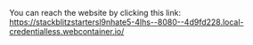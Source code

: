 You can reach the website by clicking this link:
https://stackblitzstartersl9nhate5-4lhs--8080--4d9fd228.local-credentialless.webcontainer.io/
